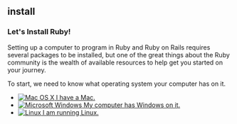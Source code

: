 ## install
### Let's Install Ruby!

Setting up a computer to program in Ruby and Ruby on Rails requires several packages to be installed, but one of the
great things about the Ruby community is the wealth of available resources to help get you started on your journey.

To start, we need to know what operating system your computer has on it.

<ul id="os-select">
  <li>
    <a id="body" href="/install/osx">
      <img src="https://github.com/danchoi/bostonrb-beginners/raw/master/public/images/osx.png" alt="Mac OS X" />
      I have a Mac.
    </a>
  </li>
  <li>
    <a href="/install/windows">
      <img src="images/windows.png" alt="Microsoft Windows" />
      My computer has Windows on it.
    </a>
  </li>
  <li>
    <a href="/install/linux">
      <img src="images/tux.png" alt="Linux" />
      I am running Linux.
    </a>
  </li>
</ul>
